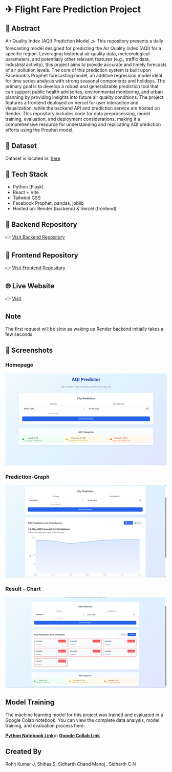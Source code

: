 # ✈ Flight Fare Prediction Project

## 📄 Abstract

Air Quality Index (AQI) Prediction Model 🌫
This repository presents a daily forecasting model designed for predicting the Air Quality Index (AQI) for a specific region. Leveraging historical air quality data, meteorological parameters, and potentially other relevant features (e.g., traffic data, industrial activity), this project aims to provide accurate and timely forecasts of air pollution levels. The core of this prediction system is built upon Facebook's Prophet forecasting model, an additive regression model ideal for time series analysis with strong seasonal components and holidays. The primary goal is to develop a robust and generalizable prediction tool that can support public health advisories, environmental monitoring, and urban planning by providing insights into future air quality conditions. The project features a frontend deployed on Vercel for user interaction and visualization, while the backend API and prediction service are hosted on Render. This repository includes code for data preprocessing, model training, evaluation, and deployment considerations, making it a comprehensive resource for understanding and replicating AQI prediction efforts using the Prophet model.

## 📁 Dataset
Dataset is located in: [here](content/data.csv)

## 🔧 Tech Stack
- Python (Flask)
- React + Vite
- Tailwind CSS
- Facebook Prophet, pandas, joblib
- Hosted on: Render (backend) & Vercel (frontend)

## 🔗 Backend Repository
👉 [Visit Backend Repository](backend)

## 🔗 Frontend Repository
👉 [Visit Frontend Repository](frontend)

## 🌐 Live Website
👉 [Visit](https://aqi-prediction-future-three.vercel.app/)

## Note

The first request will be slow as waking up Render backend initially takes a few seconds.


## 📸 Screenshots

### Homepage
![Homepage](screenshot/home.png)

### Prediction-Graph 
![Prediction-Graph](screenshot/graph.png)

### Result - Chart
![Prediction chart](screenshot/chart.png)

## Model Training



The machine learning model for this project was trained and evaluated in a Google Colab notebook. You can view the complete data analysis, model training, and evaluation process here:



**[Python Notebook Link](content/ProjectAQI.ipynb)**\n
**[Google Collab  Link](content/ProjectAQI.ipynb)**


## Created By



Rohit Kumar J, Shihas S, Sidharth Chand Manoj , Sidharth C N

